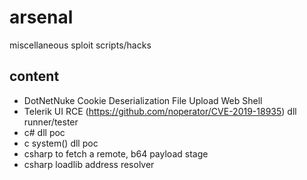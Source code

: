 # arsenal

miscellaneous sploit scripts/hacks

## content

- DotNetNuke Cookie Deserialization File Upload Web Shell
- Telerik UI RCE (https://github.com/noperator/CVE-2019-18935) dll
  runner/tester
- c# dll poc
- c system() dll poc
- csharp to fetch a remote, b64 payload stage
- csharp loadlib address resolver
